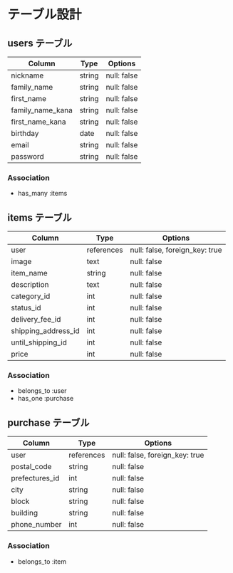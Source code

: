 # テーブル設計

## users テーブル

| Column           | Type   | Options     |
| ---------------- | ------ | ----------- |
| nickname         | string | null: false |
| family_name      | string | null: false |
| first_name       | string | null: false |
| family_name_kana | string | null: false |
| first_name_kana  | string | null: false |
| birthday         | date   | null: false |
| email            | string | null: false |
| password         | string | null: false |

### Association

- has_many :items

## items テーブル

| Column              | Type       | Options                        |
| ------------------- | ---------- | ------------------------------ |
| user                | references | null: false, foreign_key: true |
| image               | text       | null: false                    |
| item_name           | string     | null: false                    |
| description         | text       | null: false                    |
| category_id         | int        | null: false                    |
| status_id           | int        | null: false                    |
| delivery_fee_id     | int        | null: false                    |
| shipping_address_id | int        | null: false                    |
| until_shipping_id   | int        | null: false                    |
| price               | int        | null: false                    |

### Association

- belongs_to :user
- has_one :purchase

## purchase テーブル

| Column           | Type       | Options                        |
| ---------------- | ---------- | ------------------------------ |
| user             | references | null: false, foreign_key: true |
| postal_code      | string     | null: false                    |
| prefectures_id   | int        | null: false                    |
| city             | string     | null: false                    |
| block            | string     | null: false                    |
| building         | string     | null: false                    |
| phone_number     | int        | null: false                    |

### Association

- belongs_to :item



